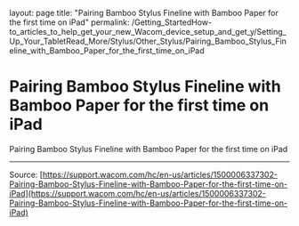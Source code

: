 layout: page
title: "Pairing Bamboo Stylus Fineline with Bamboo Paper for the first time on iPad"
permalink: /Getting_StartedHow-to_articles_to_help_get_your_new_Wacom_device_setup_and_get_y/Setting_Up_Your_TabletRead_More/Stylus/Other_Stylus/Pairing_Bamboo_Stylus_Fineline_with_Bamboo_Paper_for_the_first_time_on_iPad

# Pairing Bamboo Stylus Fineline with Bamboo Paper for the first time on iPad

Pairing Bamboo Stylus Fineline with Bamboo Paper for the first time on iPad

---
Source: [https://support.wacom.com/hc/en-us/articles/1500006337302-Pairing-Bamboo-Stylus-Fineline-with-Bamboo-Paper-for-the-first-time-on-iPad](https://support.wacom.com/hc/en-us/articles/1500006337302-Pairing-Bamboo-Stylus-Fineline-with-Bamboo-Paper-for-the-first-time-on-iPad)
